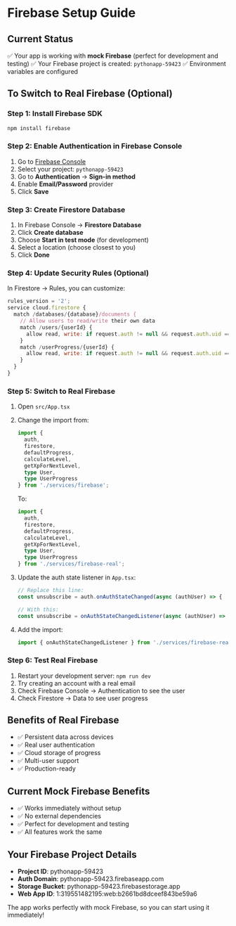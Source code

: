 # Firebase Setup Guide

## Current Status
✅ Your app is working with **mock Firebase** (perfect for development and testing)
✅ Your Firebase project is created: `pythonapp-59423`
✅ Environment variables are configured

## To Switch to Real Firebase (Optional)

### Step 1: Install Firebase SDK
```bash
npm install firebase
```

### Step 2: Enable Authentication in Firebase Console
1. Go to [Firebase Console](https://console.firebase.google.com/)
2. Select your project: `pythonapp-59423`
3. Go to **Authentication** → **Sign-in method**
4. Enable **Email/Password** provider
5. Click **Save**

### Step 3: Create Firestore Database
1. In Firebase Console → **Firestore Database**
2. Click **Create database**
3. Choose **Start in test mode** (for development)
4. Select a location (choose closest to you)
5. Click **Done**

### Step 4: Update Security Rules (Optional)
In Firestore → Rules, you can customize:
```javascript
rules_version = '2';
service cloud.firestore {
  match /databases/{database}/documents {
    // Allow users to read/write their own data
    match /users/{userId} {
      allow read, write: if request.auth != null && request.auth.uid == userId;
    }
    match /userProgress/{userId} {
      allow read, write: if request.auth != null && request.auth.uid == userId;
    }
  }
}
```

### Step 5: Switch to Real Firebase
1. Open `src/App.tsx`
2. Change the import from:
   ```typescript
   import { 
     auth, 
     firestore, 
     defaultProgress, 
     calculateLevel,
     getXpForNextLevel,
     type User,
     type UserProgress 
   } from './services/firebase';
   ```
   
   To:
   ```typescript
   import { 
     auth, 
     firestore, 
     defaultProgress, 
     calculateLevel,
     getXpForNextLevel,
     type User,
     type UserProgress 
   } from './services/firebase-real';
   ```

3. Update the auth state listener in `App.tsx`:
   ```typescript
   // Replace this line:
   const unsubscribe = auth.onAuthStateChanged(async (authUser) => {
   
   // With this:
   const unsubscribe = onAuthStateChangedListener(async (authUser) => {
   ```

4. Add the import:
   ```typescript
   import { onAuthStateChangedListener } from './services/firebase-real';
   ```

### Step 6: Test Real Firebase
1. Restart your development server: `npm run dev`
2. Try creating an account with a real email
3. Check Firebase Console → Authentication to see the user
4. Check Firestore → Data to see user progress

## Benefits of Real Firebase
- ✅ Persistent data across devices
- ✅ Real user authentication
- ✅ Cloud storage of progress
- ✅ Multi-user support
- ✅ Production-ready

## Current Mock Firebase Benefits
- ✅ Works immediately without setup
- ✅ No external dependencies
- ✅ Perfect for development and testing
- ✅ All features work the same

## Your Firebase Project Details
- **Project ID**: pythonapp-59423
- **Auth Domain**: pythonapp-59423.firebaseapp.com
- **Storage Bucket**: pythonapp-59423.firebasestorage.app
- **Web App ID**: 1:319551482195:web:b2661bd8dceef843be59a6

The app works perfectly with mock Firebase, so you can start using it immediately!

